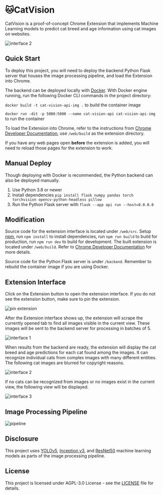 # 🐱CatVision

CatVision is a proof-of-concept Chrome Extension that implements Machine Learning models to predict cat breed and age information using cat images on websites. 

![interface 2](./docImg/c2.jpg)

## Quick Start

To deploy this project, you will need to deploy the backend Python Flask server that houses the image processing pipeline, and load the Extension into Chrome. 

The backend can be deployed locally with [Docker](https://www.docker.com/products/docker-desktop). With Docker engine running, run the following Docker CLI commands in the project directory:

  `docker build -t cat-vision-api-img .` to build the container image
  
  `docker run -dit -p 5000:5000 --name cat-vision-api cat-vision-api-img` to run the container

To load the Extension into Chrome, refer to the instructions from [Chrome Developer Documentation](https://developer.chrome.com/docs/extensions/mv3/getstarted/development-basics/#load-unpacked), use `/web/build` as the extension directory. 

If you have any web pages open **before** the extension is added, you will need to reload those pages for the extension to work.

## Manual Deploy

Though deploying with Docker is recommended, the Python backend can also be deployed manually. 

1. Use Python 3.8 or newer
2. Install dependencies `pip install flask numpy pandas torch torchvision opencv-python-headless pillow`
3. Run the Python Flask server with `flask --app api run --host=0.0.0.0`

## Modification 

Source code for the extension interface is located under `/web/src`. Setup [npm](https://www.npmjs.com/), run `npm install` to install dependencies, run `npm run build` to build for production, run `npm run dev` to build for development. The built extension is located under `/web/build`. Refer to [Chrome Developer Documentation](https://developer.chrome.com/docs/extensions/mv3/getstarted/development-basics/) for more details.

Source code for the Python Flask server is under `/backend`. Remember to rebuild the container image if you are using Docker. 

## Extension Interface

Click on the Extension button to open the extension interface. If you do not see the extension button, make sure to pin the extension.

![pin extension](./docImg/e1.png)

After the Extension interface shows up, the extension will scrape the currently opened tab to find all images visible in the current view. These images will be sent to the backend server for processing in batches of 5. 

![interface 1](./docImg/c1.jpg)

When results from the backend are ready, the extension will display the cat breed and age predictions for each cat found among the images. It can recognize individual cats from complex images with many different entities. The following cat images are blurred for copyright reasons.

![interface 2](./docImg/c2.jpg)

If no cats can be recognized from images or no images exist in the current view, the following view will be displayed.

![interface 3](./docImg/c3.jpg)

## Image Processing Pipeline

![pipeline](./docImg/pipeline.png)

## Disclosure

This project uses [YOLOv5](https://github.com/ultralytics/yolov5), [Inception v3](https://pytorch.org/hub/pytorch_vision_inception_v3/), and [ResNet50](https://pytorch.org/vision/main/models/generated/torchvision.models.resnet50.html) machine learning models as parts of the image processing pipeline. 

## License 

This project is licensed under AGPL-3.0 License - see the [LICENSE](LICENSE) file for details.
